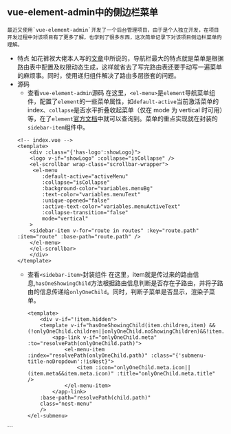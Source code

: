 ## vue-element-admin中的侧边栏菜单
    最近又使用`vue-element-admin`开发了一个后台管理项目，由于是个人独立开发，在项目开发过程中对该项目有了更多了解，也学到了很多东西，这次简单记录下对该项目侧边栏菜单的理解。
- 特点
 如花裤衩大佬本人写的[文章](https://juejin.cn/post/6844903481224986638)中所说的，导航栏最大的特点就是菜单是根据路由表中配置及权限动态生成，这样就省去了写完路由表还要手动写一遍菜单的麻烦事。同时，使用递归组件解决了路由多层嵌套的问题。
- 源码
    - 查看`vue-element-admin`源码
    在这里，`<el-menu>`是`element`导航菜单组件，配置了`element`的一些菜单属性，如`default-active`当前激活菜单的index、`collapse`是否水平折叠收起菜单（仅在 mode 为 vertical 时可用）等，在了`element`[官方文档](https://element.eleme.cn/#/zh-CN/component/menu)中就可以查询到。菜单的重点实现就在封装的`sidebar-item`组件中。
    ```vue
    <!-- index.vue -->
    <template>
        <div :class="{'has-logo':showLogo}">
        <logo v-if="showLogo" :collapse="isCollapse" />
        <el-scrollbar wrap-class="scrollbar-wrapper">
         <el-menu
            :default-active="activeMenu"
            :collapse="isCollapse"
            :background-color="variables.menuBg"
            :text-color="variables.menuText"
            :unique-opened="false"
            :active-text-color="variables.menuActiveText"
            :collapse-transition="false"
            mode="vertical"
        >
        <sidebar-item v-for="route in routes" :key="route.path" :item="route" :base-path="route.path" />
        </el-menu>
        </el-scrollbar>
        </div>
    </template>
    ```
    - 查看`<sidebar-item>`封装组件
    在这里，item就是传过来的路由信息,`hasOneShowingChild`方法根据路由信息判断是否存在子路由，并将子路由的信息传递给`onlyOneChild`。同时，判断子菜单是否显示，渲染子菜单。
        ```vue
        <template>
            <div v-if="!item.hidden">
            <template v-if="hasOneShowingChild(item.children,item) && (!onlyOneChild.children||onlyOneChild.noShowingChildren)&&!item.alwaysShow">
                <app-link v-if="onlyOneChild.meta" :to="resolvePath(onlyOneChild.path)">
                    <el-menu-item :index="resolvePath(onlyOneChild.path)" :class="{'submenu-title-noDropdown':!isNest}">
                        <item :icon="onlyOneChild.meta.icon||(item.meta&&item.meta.icon)" :title="onlyOneChild.meta.title" />
                    </el-menu-item>
                </app-link>
            :base-path="resolvePath(child.path)"
            class="nest-menu"
            />
        </el-submenu>
     </div>
</template>
```